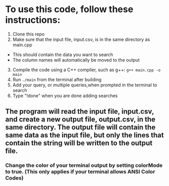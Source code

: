 # To use this code, follow these instructions:

1. Clone this repo
2. Make sure that the input file, input.csv, is in the same directory as main.cpp
- This should contain the data you want to search
- The column names will automatically be moved to the output
3. Compile the code using a C++ compiler, such as g++: 
`g++ main.cpp -o main`
4. Run `./main` from the terminal after building
5. Add your query, or multiple queries,when prompted in the terminal to search
6. Type "!done" when you are done adding searches

## The program will read the input file, input.csv, and create a new output file, output.csv, in the same directory. The output file will contain the same data as the input file, but only the lines that contain the string will be written to the output file.

### Change the color of your terminal output by setting colorMode to true. (This only applies if your terminal allows ANSI Color Codes)
